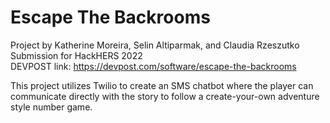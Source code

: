 # Escape The Backrooms  
Project by Katherine Moreira, Selin Altiparmak, and Claudia Rzeszutko  
Submission for HackHERS 2022   
DEVPOST link: https://devpost.com/software/escape-the-backrooms  

This project utilizes Twilio to create an SMS chatbot where the player can communicate directly 
with the story to follow a create-your-own adventure style number game. 
